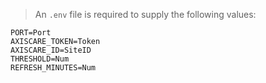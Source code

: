 > An ``.env`` file is required to supply the following values:
```env
PORT=Port
AXISCARE_TOKEN=Token
AXISCARE_ID=SiteID
THRESHOLD=Num
REFRESH_MINUTES=Num
```